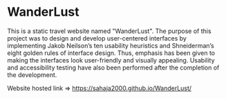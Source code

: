 # WanderLust
This is a static travel website named "WanderLust". 
The purpose of this project was to design and develop user-centered interfaces by implementing Jakob Neilson’s ten usability heuristics and Shneiderman’s eight golden rules of interface design. Thus, emphasis has been given to making the interfaces look user-friendly and visually appealing. Usability and accessibility testing have also been performed after the completion of the development.

Website hosted link => https://sahaja2000.github.io/WanderLust/
